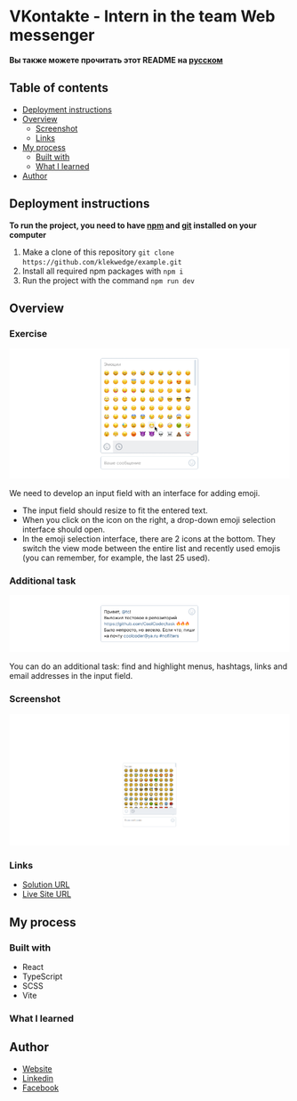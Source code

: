 # VKontakte - Intern in the team Web messenger

**Вы также можете прочитать этот README на [русском](https://github.com/klekwedge/example/blob/main/README.md)**

## Table of contents

- [Deployment instructions](#deployment-instructions)
- [Overview](#overview)
  - [Screenshot](#screenshot)
  - [Links](#links)
- [My process](#my-process)
  - [Built with](#built-with)
  - [What I learned](#what-i-learned)
- [Author](#author)

## Deployment instructions

**To run the project, you need to have [npm](https://nodejs.org/en/) and [git](https://git-scm.com/downloads) installed on your computer**

1. Make a clone of this repository ```git clone https://github.com/klekwedge/example.git```
2. Install all required npm packages with ```npm i```
3. Run the project with the command ```npm run dev```

## Overview

### Exercise
![Input field with expanded emoji picker interface](preview/emojipicker_expanded.png)

We need to develop an input field with an interface for adding emoji.

- The input field should resize to fit the entered text.
- When you click on the icon on the right, a drop-down emoji selection interface should open.
- In the emoji selection interface, there are 2 icons at the bottom. They switch the view mode between the entire list and recently used emojis (you can remember, for example, the last 25 used).

### Additional task
![Input field with highlighted elements](preview/emojipicker_filled.png)

You can do an additional task: find and highlight menus, hashtags, links and email addresses in the input field.

### Screenshot

![Main screen](./preview/screenshot.png)

### Links

- [Solution URL](https://github.com/klekwedge/example)
- [Live Site URL](https://klekwedge-example.vercel.app/)

## My process

### Built with

- React
- TypeScript
- SCSS
- Vite

### What I learned

## Author

- [Website](https://klekwedge-cv.vercel.app/)
- [Linkedin](https://www.linkedin.com/in/klekwedge/)
- [Facebook](https://www.facebook.com/klekwedge)

